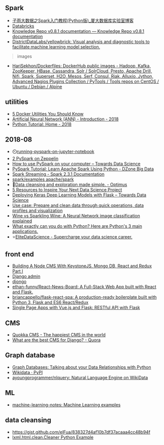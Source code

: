 

## Spark

* [子雨大数据之Spark入门教程(Python版)_厦大数据库实验室博客](http://dblab.xmu.edu.cn/blog/1709-2/)
* [Databricks](https://github.com/databricks)
* [Knowledge Repo v0.8.1 documentation — Knowledge Repo v0.8.1 documentation](http://knowledge-repo.readthedocs.io/en/latest/)
* [DistrictDataLabs/yellowbrick: Visual analysis and diagnostic tools to facilitate machine learning model selection.](https://github.com/DistrictDataLabs/yellowbrick)

> images
* [HariSekhon/Dockerfiles: DockerHub public images - Hadoop, Kafka, ZooKeeper, HBase, Cassandra, Solr / SolrCloud, Presto, Apache Drill, Nifi, Spark, Superset, H2O, Mesos, Serf, Consul, Riak, Alluxio, Jython, Advanced Nagios Plugins Collection / PyTools / Tools repos on CentOS / Ubuntu / Debian / Alpine](https://github.com/HariSekhon/Dockerfiles)

## utilities

* [5 Docker Utilities You Should Know](https://blog.xebialabs.com/2017/05/18/5-docker-utilities-you-should-know/)
* [Artificial Neural Network (ANN) - Introduction - 2018](http://www.bogotobogo.com/python/scikit-learn/Artificial-Neural-Network-ANN-1-Introduction.php)
* [Python Tutorial: Home - 2018](http://www.bogotobogo.com/python/pytut.php)

## 2018-08

* :timer_clock:[running-pyspark-on-jupyter-notebook](https://medium.com/@suci/running-pyspark-on-jupyter-notebook-with-docker-602b18ac4494)
* [2 PySpark on Zeppelin](https://www.jianshu.com/p/3147c59fe9de)
* [How to use PySpark on your computer – Towards Data Science](https://towardsdatascience.com/how-to-use-pyspark-on-your-computer-9c7180075617) 
* [PySpark Tutorial: Learn Apache Spark Using Python - DZone Big Data](https://dzone.com/articles/pyspark-tutorial-learn-apache-spark-using-python)
* [Spark Streaming - Spark 2.3.1 Documentation](http://spark.apache.org/docs/latest/streaming-programming-guide.html#a-quick-example) 
* [spark/examples apache/spark](https://github.com/apache/spark/tree/master/examples/src/main/scala/org/apache/spark/examples)
* :hammer:[Data cleansing and exploration made simple. - Optimus](https://hioptimus.com/get-started-with-optimus/#.W2bUhWiFNPY)
* [5 Resources to Inspire Your Next Data Science Project](https://towardsdatascience.com/5-resources-to-inspire-your-next-data-science-project-ea6afbe20319)
* [Deploying Keras Deep Learning Models with Flask – Towards Data Science](https://towardsdatascience.com/deploying-keras-deep-learning-models-with-flask-5da4181436a2)
* [Use case: Prepare and clean data through quick operations, data profiles and visualization](https://medium.com/ibm-data-science-experience/use-case-prepare-and-clean-data-through-quick-operations-data-profiles-and-visualization-b6dbcca4e0e)
* [Wine vs Sparkling Wine: A Neural Network image classification explained](https://towardsdatascience.com/wine-vs-sparkling-wine-a-neural-network-image-classification-explained-99a6ac477bfa)
* [What exactly can you do with Python? Here are Python's 3 main applications.](https://medium.freecodecamp.org/what-can-you-do-with-python-the-3-main-applications-518db9a68a78)
* :star:[EliteDataScience - Supercharge your data science career.](https://elitedatascience.com/)


## front end

* [Building A Node CMS With KeystoneJS, Mongo DB, React and Redux Part I](https://itnext.io/building-a-node-cms-with-keystonejs-mongo-db-react-and-redux-part-i-ae5958496df2)
* [Django admin](https://code.ziqiangxuetang.com/django/django-admin.html)
* [djongo](https://juejin.im/entry/5acad3cef265da23914867df)
* [ethan-funny/React-News-Board: A Full-Stack Web App built with React and Flask.](https://github.com/ethan-funny/React-News-Board)
* [briancappello/flask-react-spa: A production-ready boilerplate built with Python 3, Flask and ES6 React/Redux](https://github.com/briancappello/flask-react-spa)
* [Single Page Apps with Vue.js and Flask: RESTful API with Flask](https://stackabuse.com/single-page-apps-with-vue-js-and-flask-restful-api-with-flask/)


## CMS
* [Quokka CMS - The happiest CMS in the world](http://quokkaproject.org/)
* [What are the best CMS for Django? - Quora](https://www.quora.com/What-are-the-best-CMS-for-Django) 


## Graph database

* [Graph Databases: Talking about your Data Relationships with Python](https://medium.com/labcodes/graph-databases-talking-about-your-data-relationships-with-python-b438c689dc89)
* [Wikidata · PyPI](https://pypi.org/project/Wikidata/) 
* [ayoungprogrammer/nlquery: Natural Language Engine on WikiData](https://github.com/ayoungprogrammer/nlquery)


## ML

* [machine-learning-notes: Machine Learning examples](https://github.com/zhangjunhd/machine-learning-notes)


## data cleansing

* https://gist.github.com/elFua/838327d4af10b7df37acaaa4cc48b94f
* [lxml.html.clean.Cleaner Python Example](https://www.programcreek.com/python/example/63565/lxml.html.clean.Cleaner)
